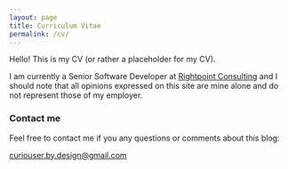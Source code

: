 ```yaml
---
layout: page
title: Curriculum Vitae
permalink: /cv/
---
```


Hello! This is my CV (or rather a placeholder for my CV).

I am currently a Senior Software Developer at [Rightpoint Consulting](https://www.rightpoint.com/) and I should note that all opinions expressed on this site are mine alone and do not represent those of my employer.

### Contact me

Feel free to contact me if you any questions or comments about this blog: 

[curiouser.by.design@gmail.com](mailto:curiouser.by.design@gmail.com)
